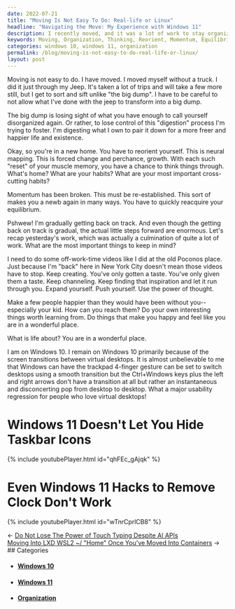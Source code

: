 ```yaml
---
date: 2022-07-21
title: "Moving Is Not Easy To Do: Real-life or Linux"
headline: "Navigating the Move: My Experience with Windows 11"
description: I recently moved, and it was a lot of work to stay organized. Moving to a new place has allowed me to think things through and reorient myself, and I'm looking to establish momentum, reacquire my equilibrium, and keep creating. Unfortunately, I've found that Windows 11 doesn't let you hide taskbar icons, and even hacks to remove the clock don't work. Read my blog post to find out how I'm dealing with the transition.
keywords: Moving, Organization, Thinking, Reorient, Momentum, Equilibrium, Creating, Windows 10, Windows 11, Taskbar, Icons, Clock, Hacks, Transition, Virtual Desktops
categories: windows 10, windows 11, organization
permalink: /blog/moving-is-not-easy-to-do-real-life-or-linux/
layout: post
---
```



Moving is not easy to do. I have moved. I moved myself without a truck. I did
it just through my Jeep. It's taken a lot of trips and will take a few more
still, but I get to sort and sift unlike "the big dump". I have to be careful
to not allow what I've done with the jeep to transform into a big dump.

The big dump is losing sight of what you have enough to call yourself
disorganized again. Or rather, to lose control of this "digestion" process I'm
trying to foster. I'm digesting what I own to pair it down for a more freer and
happier life and existence.

Okay, so you're in a new home. You have to reorient yourself. This is neural
mapping. This is forced change and perchance, growth. With each such "reset" of
your muscle memory, you have a chance to think things through. What's home?
What are your habits? What are your most important cross-cutting habits?

Momentum has been broken. This must be re-established. This sort of makes you a
newb again in many ways. You have to quickly reacquire your equilibrium.

Pshwew! I'm gradually getting back on track. And even though the getting back
on track is gradual, the actual little steps forward are enormous. Let's recap
yesterday's work, which was actually a culmination of quite a lot of work. What
are the most important things to keep in mind?

I need to do some off-work-time videos like I did at the old Poconos place.
Just because I'm "back" here in New York City doesn't mean those videos have to
stop. Keep creating. You've only gotten a taste. You've only given them a
taste. Keep channeling. Keep finding that inspiration and let it run through
you. Expand yourself. Push yourself. Use the power of thought.

Make a few people happier than they would have been without you--especially
your kid. How can you reach them? Do your own interesting things worth learning
from. Do things that make you happy and feel like you are in a wonderful place.

What is life about? You are in a wonderful place.

I am on Windows 10. I remain on Windows 10 primarily because of the screen
transitions between virtual desktops. It is almost unbelievable to me that
Windows can have the trackpad 4-finger gesture can be set to switch desktops
using a smooth transition but the Ctrl+Windows keys plus the left and right
arrows don't have a transition at all but rather an instantaneous and
disconcerting pop from desktop to desktop. What a major usability regression
for people who love virtual desktops!

# Windows 11 Doesn't Let You Hide Taskbar Icons

{% include youtubePlayer.html id="qhFEc_gAjqk" %}

# Even Windows 11 Hacks to Remove Clock Don't Work

{% include youtubePlayer.html id="wTnrCprlCB8" %}


<div class="post-nav"><div class="post-nav-prev"><span class="arrow">&larr;&nbsp;</span><a href="/blog/do-not-lose-the-power-of-touch-typing-despite-ai-apis">Do Not Lose The Power of Touch Typing Despite AI APIs</a></div><div class="post-nav-next"><a href="/blog/moving-into-lxd-wsl2-home-once-you-ve-moved-into-containers">Moving Into LXD WSL2 ~/ "Home" Once You've Moved Into Containers</a><span class="arrow">&nbsp;&rarr;</span></div></div>
## Categories

<ul>
<li><h4><a href='/windows-10/'>Windows 10</a></h4></li>
<li><h4><a href='/windows-11/'>Windows 11</a></h4></li>
<li><h4><a href='/organization/'>Organization</a></h4></li></ul>